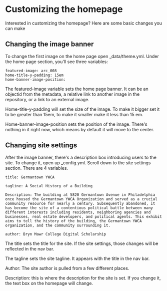 # Customizing the homepage 

Interested in customizing the homepage? Here are some basic changes you can make

## Changing the image banner 
To change the first image on the home page open _data/theme.yml. Under the home page section, you'll see three variables: 

```
featured-image: arc_008
home-title-y-padding: 15em
home-banner-image-position: 

```

The featured-image variable sets the home page banner. It can be an objectid from the metadata, a relative link to another image in the repository, or a link to an external image. 

Home-title-y-padding will set the size of the image. To make it bigger set it to be greater than 15em, to make it smaller make it less than 15 em. 

Home-banner-image-position sets the position of the image. There's nothing in it right now, which means by default it will move to the center.

## Changing site settings 
After the image banner, there's a description box introducing users to the site. To change it, open up _config.yml. Scroll down to the site settings section. There are 4 variables. 

```
title: Germantown YWCA

tagline: A Social History of a Building

Description: The building at 5820 Germantown Avenue in Philadelphia once housed the Germantown YWCA Organization and served as a crucial community resource for nearly a century. Subsequently abandoned, it has become the site of a contentious political battle between many different interests including residents, neighboring agencies and businesses, real estate developers, and political agents. This exhibit aims to tell the history of the building, the Germantown YWCA organization, and the community surrounding it. 

author: Bryn Mawr College Digital Scholarship
```

The title sets the title for the site. If the site settings, those changes will be reflected in the nav bar. 

The tagline sets the site tagline. It appears with the title in the nav bar. 

Author: The site author is pulled from a few different places.

Description: this is where the description for the site is set. If you change it, the text box on the homepage will change. 